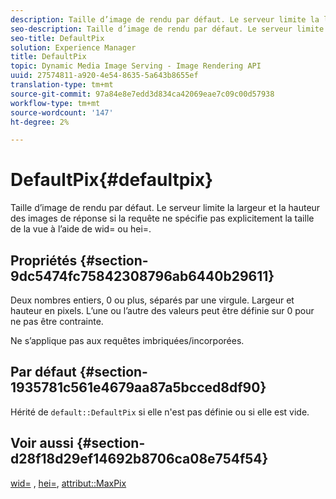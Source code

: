 ```yaml
---
description: Taille d’image de rendu par défaut. Le serveur limite la largeur et la hauteur des images de réponse si la requête ne spécifie pas explicitement la taille de la vue à l’aide de wid= ou hei=.
seo-description: Taille d’image de rendu par défaut. Le serveur limite la largeur et la hauteur des images de réponse si la requête ne spécifie pas explicitement la taille de la vue à l’aide de wid= ou hei=.
seo-title: DefaultPix
solution: Experience Manager
title: DefaultPix
topic: Dynamic Media Image Serving - Image Rendering API
uuid: 27574811-a920-4e54-8635-5a643b8655ef
translation-type: tm+mt
source-git-commit: 97a84e8e7edd3d834ca42069eae7c09c00d57938
workflow-type: tm+mt
source-wordcount: '147'
ht-degree: 2%

---
```



# DefaultPix{#defaultpix}

Taille d’image de rendu par défaut. Le serveur limite la largeur et la hauteur des images de réponse si la requête ne spécifie pas explicitement la taille de la vue à l’aide de wid= ou hei=.

## Propriétés {#section-9dc5474fc75842308796ab6440b29611}

Deux nombres entiers, 0 ou plus, séparés par une virgule. Largeur et hauteur en pixels. L’une ou l’autre des valeurs peut être définie sur 0 pour ne pas être contrainte.

Ne s’applique pas aux requêtes imbriquées/incorporées.

## Par défaut {#section-1935781c561e4679aa87a5bcced8df90}

Hérité de `default::DefaultPix` si elle n&#39;est pas définie ou si elle est vide.

## Voir aussi {#section-d28f18d29ef14692b8706ca08e754f54}

[wid=](../../../../../ir-api/http-protocol/image-rendering-api-ref/c-ir-http-protocol-ref/c-ir-http-protocol-command-reference/r-ir-wid.md#reference-b7e691b0624941168c94b2749ae233ec) ,  [hei=](../../../../../ir-api/http-protocol/image-rendering-api-ref/c-ir-http-protocol-ref/c-ir-http-protocol-command-reference/r-ir-hei.md#reference-1c08f60365a94417a39867c09cac5478),  [attribut::MaxPix](../../../../../ir-api/material-cat/image-rendering-api-ref/c-ir-material-catalog/c-ir-attributes-reference/r-ir-maxpix.md#reference-569f186bbc2840a6bd3cffa8ff3e7657)
